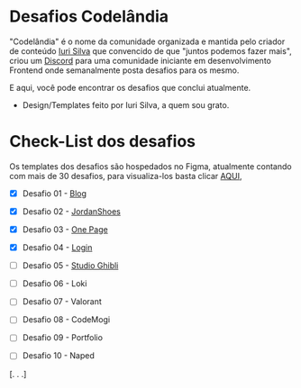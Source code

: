 ﻿# Desafios Codelândia

"Codelândia" é o nome da comunidade organizada e mantida pelo criador de conteúdo [Iuri Silva](https://www.instagram.com/iuricode/) que convencido de que "juntos podemos fazer mais", criou um [Discord](https://discord.com/invite/QevDJqCzaY) para uma comunidade iniciante em desenvolvimento Frontend onde semanalmente posta desafios para os mesmo.

E aqui, você pode encontrar os desafios que conclui atualmente.

 - Design/Templates feito por Iuri Silva, a quem sou grato.

# Check-List dos desafios

Os templates dos desafios são hospedados no Figma, atualmente contando com mais de 30 desafios, para visualiza-los basta clicar [AQUI](https://www.figma.com/file/Yb9IBH56g7T1hdIyZ3BMNO/Desafios---Codel%C3%A2ndia?node-id=624%3A2), 

 - [x] Desafio 01 - [Blog](https://jocemarvogel.github.io/Desafios-Codelandia/assets/blog.html)
 - [x] Desafio 02 -	[JordanShoes](https://jocemarvogel.github.io/Desafios-Codelandia/assets/lojaDeTenis.html)
 - [X] Desafio 03 -	[One Page](https://jocemarvogel.github.io/Desafios-Codelandia/assets/lojaDeTenis.html)
 - [x] Desafio 04 -	[Login](https://jocemarvogel.github.io/Desafios-Codelandia/assets/login.html)
 - [ ] Desafio 05 - [Studio Ghibli](https://jocemarvogel.github.io/Desafios-Codelandia/assets/chihiro.html)
 - [ ] Desafio 06 - Loki
 - [ ] Desafio 07 - Valorant
 - [ ] Desafio 08 - CodeMogi
 - [ ] Desafio 09 - Portfolio
 - [ ] Desafio 10 - Naped


[. . .]
